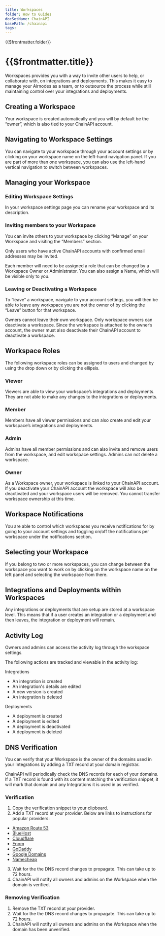 ```yaml
---
title: Workspaces
folder: How to Guides
docSetName: ChainAPI
basePath: /chainapi
tags:
---
```


<TitleSpan>{{$frontmatter.folder}}</TitleSpan>

# {{$frontmatter.title}}

<TocHeader />
<TOC class="table-of-contents" :include-level="[2,3]" />

Workspaces provides you with a way to invite other users to help, or collaborate
with, on integrations and deployments. This makes it easy to manage your
Airnodes as a team, or to outsource the process while still maintaining control
over your integrations and deployments.

## Creating a Workspace

Your workspace is created automatically and you will by default be the “owner”,
which is also tied to your ChainAPI account.

## Navigating to Workspace Settings

You can navigate to your workspace through your account settings or by clicking
on your workspace name on the left-hand navigation panel. If you are part of
more than one workspace, you can also use the left-hand vertical navigation to
switch between workspaces.

## Managing your Workspace

### Editing Workspace Settings

In your workspace settings page you can rename your workspace and its
description.

### Inviting members to your Workspace

You can invite others to your workspace by clicking “Manage” on your Workspace
and visiting the “Members” section.

Only users who have active ChainAPI accounts with confirmed email addresses may
be invited.

Each member will need to be assigned a role that can be changed by a Workspace
Owner or Administrator. You can also assign a Name, which will be visible only
to you.

### Leaving or Deactivating a Workspace

To “leave” a workspace, navigate to your account settings, you will then be able
to leave any workspace you are not the owner of by clicking the “Leave” button
for that workspace.

Owners cannot leave their own workspace. Only workspace owners can deactivate a
workspace. Since the workspace is attached to the owner’s account, the owner
must also deactivate their ChainAPI account to deactivate a workspace.

## Workspace Roles

The following workspace roles can be assigned to users and changed by using the
drop down or by clicking the ellipsis.

### Viewer

Viewers are able to view your workspace’s integrations and deployments. They are
not able to make any changes to the integrations or deployments.

### Member

Members have all viewer permissions and can also create and edit your
workspace’s integrations and deployments.

### Admin

Admins have all member permissions and can also invite and remove users from the
workspace, and edit workspace settings. Admins can not delete a workspace.

### Owner

As a Workspace owner, your workspace is linked to your ChainAPI account. If you
deactivate your ChainAPI account the workspace will also be deactivated and your
workspace users will be removed. You cannot transfer workspace ownership at this
time.

## Workspace Notifications

You are able to control which workspaces you receive notifications for by going
to your account settings and toggling on/off the notifications per workspace
under the notifications section.

## Selecting your Workspace

If you belong to two or more workspaces, you can change between the workspace
you want to work on by clicking on the workspace name on the left panel and
selecting the workspace from there.

## Integrations and Deployments within Workspaces

Any integrations or deployments that are setup are stored at a workspace level.
This means that if a user creates an integration or a deployment and then
leaves, the integration or deployment will remain.

## Activity Log

Owners and admins can access the activity log through the workspace settings.

The following actions are tracked and viewable in the activity log:

Integrations

- An integration is created
- An integration's details are edited
- A new version is created
- An integration is deleted

Deployments

- A deployment is created
- A deployment is edited
- A deployment is deactivated
- A deployment is deleted

## DNS Verification

You can verify that your Workspace is the owner of the domains used in your
Integrations by adding a TXT record at your domain registrar.

ChainAPI will periodically check the DNS records for each of your domains. If a
TXT record is found with its content matching the verification snippet, it will
mark that domain and any Integrations it is used in as verified.

### Verification

1. Copy the verification snippet to your clipboard.
2. Add a TXT record at your provider. Below are links to instructions for
   popular providers:

- [Amazon Route 53](https://docs.aws.amazon.com/Route53/latest/DeveloperGuide/ResourceRecordTypes.html#TXTFormat)
- [BlueHost](https://www.bluehost.com/help/article/txt-records)
- [Cloudflare](https://developers.cloudflare.com/dns/manage-dns-records/how-to/create-dns-records/)
- [Enom](https://cp.enom.com/kb/kb/kb_0488-add-spf-txt-records.htm)
- [GoDaddy](https://za.godaddy.com/help/add-a-txt-record-19232)
- [Google Domains](https://support.google.com/a/answer/183895?hl=en)
- [Namecheap](https://www.namecheap.com/support/knowledgebase/article.aspx/317/2237/how-do-i-add-txtspfdkimdmarc-records-for-my-domain/)

3. Wait for the the DNS record changes to propagate. This can take up to 72
   hours.
4. ChainAPI will notify all owners and admins on the Workspace when the domain
   is verified.

### Removing Verification

1. Remove the TXT record at your provider.
2. Wait for the the DNS record changes to propagate. This can take up to 72
   hours.
3. ChainAPI will notify all owners and admins on the Workspace when the domain
   has been unverified.
